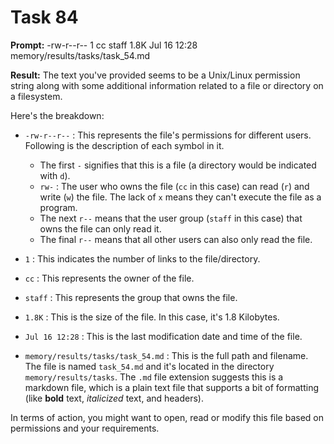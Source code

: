# Task 84

**Prompt:** -rw-r--r--  1 cc  staff   1.8K Jul 16 12:28 memory/results/tasks/task_54.md

**Result:**
The text you've provided seems to be a Unix/Linux permission string along with some additional information related to a file or directory on a filesystem.

Here's the breakdown:

- `-rw-r--r--` : This represents the file's permissions for different users. Following is the description of each symbol in it.
  - The first `-` signifies that this is a file (a directory would be indicated with `d`).
  - `rw-` : The user who owns the file (`cc` in this case) can read (`r`) and write (`w`) the file. The lack of `x` means they can't execute the file as a program.
  - The next `r--` means that the user group (`staff` in this case) that owns the file can only read it.
  - The final `r--` means that all other users can also only read the file.

- `1` : This indicates the number of links to the file/directory.

- `cc` : This represents the owner of the file.

- `staff` : This represents the group that owns the file.

- `1.8K` : This is the size of the file. In this case, it's 1.8 Kilobytes.

- `Jul 16 12:28` : This is the last modification date and time of the file.

- `memory/results/tasks/task_54.md` : This is the full path and filename. The file is named `task_54.md` and it's located in the directory `memory/results/tasks`. The `.md` file extension suggests this is a markdown file, which is a plain text file that supports a bit of formatting (like **bold** text, *italicized* text, and headers).
  
In terms of action, you might want to open, read or modify this file based on permissions and your requirements.
